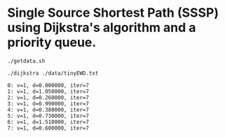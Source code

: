 # Single Source Shortest Path (SSSP) using Dijkstra's algorithm and a priority queue.

```
./getdata.sh
```

```
./dijkstra ./data/tinyEWD.txt
```

```
0: v=1, d=0.000000, iter=7
1: v=1, d=1.050000, iter=7
2: v=1, d=0.260000, iter=7
3: v=1, d=0.990000, iter=7
4: v=1, d=0.380000, iter=7
5: v=1, d=0.730000, iter=7
6: v=1, d=1.510000, iter=7
7: v=1, d=0.600000, iter=7
```
